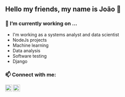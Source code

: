 ## Hello my friends, my name is João 👋

### 🔭 I’m currently working on ...
- I'm working as a systems analyst and data scientist
- NodeJs projects
- Machine learning
- Data analysis
- Software testing
- Django

### 📫 Connect with me:

[<img align="left" alt="codeSTACKr | LinkedIn" width="22px" src="https://cdn.jsdelivr.net/npm/simple-icons@v3/icons/linkedin.svg" />][linkedin]
[<img align="left" alt="codeSTACKr | Instagram" width="22px" src="https://cdn.jsdelivr.net/npm/simple-icons@v3/icons/instagram.svg" />][instagram]

[linkedin]: https://www.linkedin.com/in/jo%C3%A3o-henrique-4557211a6/
[instagram]: https://www.instagram.com/joaoh.png/
